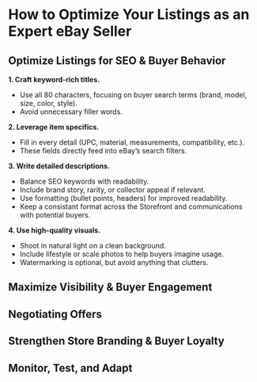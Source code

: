 # How to Optimize Your Listings as an Expert eBay Seller

## Optimize Listings for SEO & Buyer Behavior

**1. Craft keyword-rich titles.**
  - Use all 80 characters, focusing on buyer search terms (brand, model, size, color, style).
  - Avoid unnecessary filler words.

**2. Leverage item specifics.**
  - Fill in every detail (UPC, material, measurements, compatibility, etc.).
  - These fields directly feed into eBay’s search filters.

**3. Write detailed descriptions.**
  - Balance SEO keywords with readability.
  - Include brand story, rarity, or collector appeal if relevant.
  - Use formatting (bullet points, headers) for improved readability.
  - Keep a consistant format across the Storefront and communications with potential buyers.

**4. Use high-quality visuals.**
  - Shoot in natural light on a clean background.
  - Include lifestyle or scale photos to help buyers imagine usage.
  - Watermarking is optional, but avoid anything that clutters.

## Maximize Visibility & Buyer Engagement

## Negotiating Offers

## Strengthen Store Branding & Buyer Loyalty

## Monitor, Test, and Adapt
